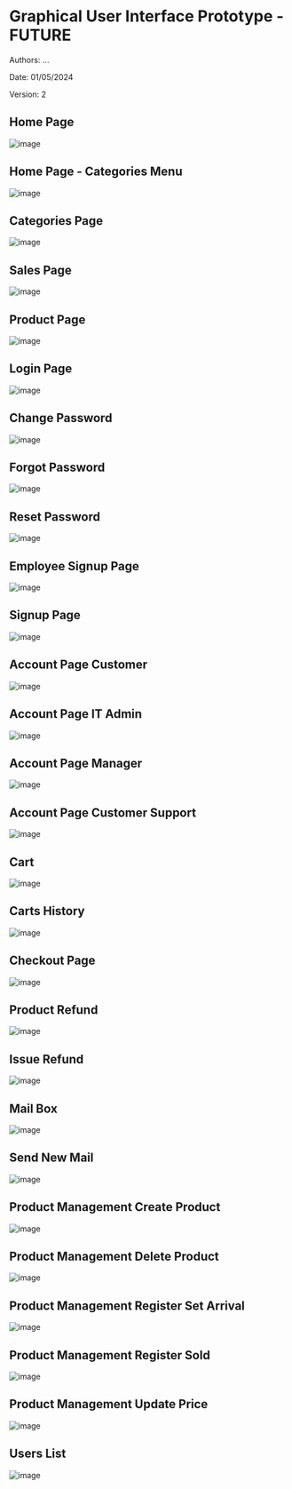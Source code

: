 # Graphical User Interface Prototype - FUTURE

Authors: ...

Date: 01/05/2024

Version: 2

## Home Page
![image](./guiV2/HomePageV2.png)

## Home Page - Categories Menu
![image](./guiV2/HomePageCategoriesV2.png)

## Categories Page
![image](./guiV2/CategoriesV2.png)

## Sales Page
![image](./guiV2/SalesPageV2.png)

## Product Page
![image](./guiV2/ProductPageV2.png)

## Login Page
![image](./guiV2/LoginV2.png)

## Change Password
![image](./guiV2/ChangePasswordV2.png)

## Forgot Password
![image](./guiV2/ForgotPasswordV2.png)

## Reset Password
![image](./guiV2/ResetPasswordV2.png)

## Employee Signup Page
![image](./guiV2/EmployeeSignUpV2.png)

## Signup Page
![image](./guiV2/SignUpV2.png)

## Account Page Customer
![image](./guiV2/AccountPageCustomerV2.png)

## Account Page IT Admin
![image](./guiV2/AccountPageITAdminV2.png)

## Account Page Manager
![image](./guiV2/AccountPageManagerV2.png)

## Account Page Customer Support
![image](./guiV2/AccountPageCustomerSupportV2.png)

## Cart
![image](./guiV2/CartV2.png)

## Carts History
![image](./guiV2/CartsHistoryV2.png)

## Checkout Page
![image](./guiV2/CheckoutPageV2.png)

## Product Refund
![image](./guiV2/ProductRefundV2.png)

## Issue Refund
![image](./guiv2/IssueRefundV2.png)

## Mail Box
![image](./guiV2/CommunicationV2.png)

## Send New Mail
![image](./guiV2/SendMailV2.png)

## Product Management Create Product
![image](./guiV2/ProductManagementCreateProductV2.png)

## Product Management Delete Product
![image](./guiV2/ProductManagementDeleteProductV2.png)

## Product Management Register Set Arrival
![image](./guiV2/ProductManagementRegisterSetArrivalV2.png)

## Product Management Register Sold
![image](./guiV2/ProductManagementRegisterSoldV2.png)

## Product Management Update Price
![image](./guiV2/ProductManagementUpdatePriceV2.png)

## Users List
![image](./guiV2/UsersListV2.png)